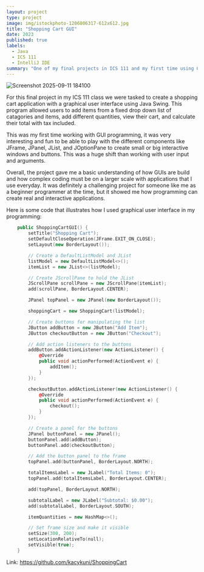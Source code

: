 ```yaml
---
layout: project
type: project
image: img/istockphoto-1206806317-612x612.jpg
title: "Shopping Cart GUI"
date: 2023
published: true
labels:
  - Java
  - ICS 111
  - IntelliJ IDE
summary: "One of my final projects in ICS 111 and my first time using GUI in Java"
---
```


![Screenshot 2025-09-11 184100](https://github.com/user-attachments/assets/68bfa827-6675-4719-b56a-fc3362b797de)


For this final project in my ICS 111 class we were tasked to create a shopping cart application with a graphical user interface using Java Swing. This program allowed users to add items from a fixed drop down list of catagories and items, add different quantities, view their cart, and calculate their total with tax included.

This was my first time working with GUI programming, it was very interesting and fun to be able to play with the different components like JFrame, JPanel, JList, and JOptionPane to create small or big interactive windows and buttons. This was a huge shift than working with user input and arguments. 

Overall, the project gave me a basic understanding of how GUIs are build and how complex coding must be on a larger scale with applications that I use everyday. It was definitely a challenging project for someone like me as a beginner programmer at the time, but it showed me how programming can create real and interactive applications. 

Here is some code that illustrates how I used graphical user interface in my programming:

```cpp
    public ShoppingCartGUI() {
        setTitle("Shopping Cart");
        setDefaultCloseOperation(JFrame.EXIT_ON_CLOSE);
        setLayout(new BorderLayout());

        // Create a DefaultListModel and JList
        listModel = new DefaultListModel<>();
        itemList = new JList<>(listModel);

        // Create JScrollPane to hold the JList
        JScrollPane scrollPane = new JScrollPane(itemList);
        add(scrollPane, BorderLayout.CENTER);

        JPanel topPanel = new JPanel(new BorderLayout());

        shoppingCart = new ShoppingCart(listModel);

        // Create buttons for manipulating the list
        JButton addButton = new JButton("Add Item");
        JButton checkoutButton = new JButton("Checkout");

        // Add action listeners to the buttons
        addButton.addActionListener(new ActionListener() {
            @Override
            public void actionPerformed(ActionEvent e) {
                addItem();
            }
        });

        checkoutButton.addActionListener(new ActionListener() {
            @Override
            public void actionPerformed(ActionEvent e) {
                checkout();
            }
        });

        // Create a panel for the buttons
        JPanel buttonPanel = new JPanel();
        buttonPanel.add(addButton);
        buttonPanel.add(checkoutButton);

        // Add the button panel to the frame
        topPanel.add(buttonPanel, BorderLayout.NORTH);

        totalItemsLabel = new JLabel("Total Items: 0");
        topPanel.add(totalItemsLabel, BorderLayout.CENTER);

        add(topPanel, BorderLayout.NORTH);

        subtotalLabel = new JLabel("Subtotal: $0.00");
        add(subtotalLabel, BorderLayout.SOUTH);

        itemQuantities = new HashMap<>();

        // Set frame size and make it visible
        setSize(300, 200);
        setLocationRelativeTo(null);
        setVisible(true);
    }
```
Link: https://github.com/kacykuni/ShoppingCart
